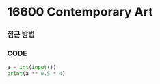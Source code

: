 # 16600 Contemporary Art



### 접근 방법



### CODE

```python
a = int(input())
print(a ** 0.5 * 4)
```

